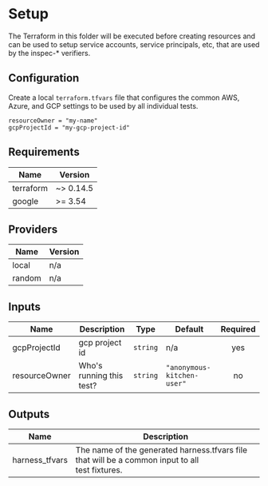 # Setup

The Terraform in this folder will be executed before creating resources and can
be used to setup service accounts, service principals, etc, that are used by the
inspec-* verifiers.

## Configuration

Create a local `terraform.tfvars` file that configures the common AWS, Azure,
and GCP settings to be used by all individual tests.

<!-- TODO @memes - the tests are only GCP right now, extend to AWS and Azure? --->

```hcl
resourceOwner = "my-name"
gcpProjectId = "my-gcp-project-id"
```

<!-- markdownlint-disable MD033 MD034 -->
<!-- BEGINNING OF PRE-COMMIT-TERRAFORM DOCS HOOK -->
## Requirements

| Name | Version |
|------|---------|
| terraform | ~> 0.14.5 |
| google | >= 3.54 |

## Providers

| Name | Version |
|------|---------|
| local | n/a |
| random | n/a |

## Inputs

| Name | Description | Type | Default | Required |
|------|-------------|------|---------|:--------:|
| gcpProjectId | gcp project id | `string` | n/a | yes |
| resourceOwner | Who's running this test? | `string` | `"anonymous-kitchen-user"` | no |

## Outputs

| Name | Description |
|------|-------------|
| harness\_tfvars | The name of the generated harness.tfvars file that will be a common input to all<br>test fixtures. |

<!-- END OF PRE-COMMIT-TERRAFORM DOCS HOOK -->
<!-- markdownlint-enable MD033 MD034 -->
